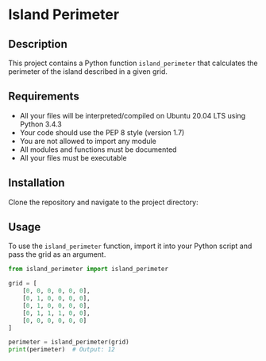 # Island Perimeter

## Description

This project contains a Python function `island_perimeter` that calculates the perimeter of the island described in a given grid.

## Requirements
- All your files will be interpreted/compiled on Ubuntu 20.04 LTS using Python 3.4.3
- Your code should use the PEP 8 style (version 1.7)
- You are not allowed to import any module
- All modules and functions must be documented
- All your files must be executable

## Installation
Clone the repository and navigate to the project directory:


## Usage

To use the `island_perimeter` function, import it into your Python script and pass the grid as an argument.

```python
from island_perimeter import island_perimeter

grid = [
    [0, 0, 0, 0, 0, 0],
    [0, 1, 0, 0, 0, 0],
    [0, 1, 0, 0, 0, 0],
    [0, 1, 1, 1, 0, 0],
    [0, 0, 0, 0, 0, 0]
]

perimeter = island_perimeter(grid)
print(perimeter)  # Output: 12
